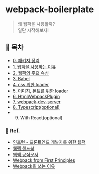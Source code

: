 # webpack-boilerplate

> 왜 웹팩을 사용할까?  
> 일단 시작해보자!

## 📁 목차

-   [0. 패키지 정리](./docs/0.%20패키지%20정리.md)
-   [1. 웹팩을 사용하는 이유](./docs/1.%20웹팩을%20사용하는%20이유.md)
-   [2. 웹팩의 주요 속성](./docs/2.%20웹팩의%20주요%20속성.md)
-   [3. Babel](./docs/3.%20Babel.md)
-   [4. css 위한 loader](./docs/4.%20css를%20위한%20loader.md)
-   [5. 이미지, 폰트를 위한 loader](docs/5.%20이미지,%20폰트를%20위한%20loader.md)
-   [6. HtmlWebpackPlugin](docs/6.%20HtmlWebpackPlugin.md)
-   [7. webpack-dev-server](docs/7.%20webpack-dev-server.md)
-   [8. Typescript(optional)](docs/8.%20TypeScript.md)
-   9. With React(optional)

### 👀 Ref.

-   [인프런 - 프론트엔드 개발자를 위한 웹팩](https://www.inflearn.com/course/%ED%94%84%EB%9F%B0%ED%8A%B8%EC%97%94%EB%93%9C-%EC%9B%B9%ED%8C%A9)
-   [웹팩 핸드북](https://www.inflearn.com/course/%ED%94%84%EB%9F%B0%ED%8A%B8%EC%97%94%EB%93%9C-%EC%9B%B9%ED%8C%A9)
-   [웹팩 공식문서](https://webpack.js.org/)
-   [Webpack from First Principles](https://www.youtube.com/watch?v=WQue1AN93YU)
-   [Webpack을 쓰는 이유](https://ingg.dev/webpack/)
